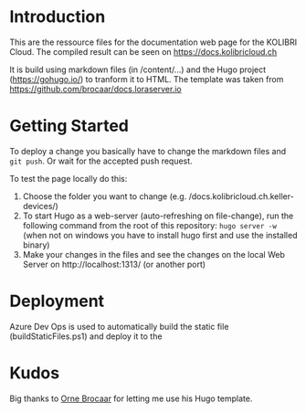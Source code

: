 # Introduction 
This are the ressource files for the documentation web page for the KOLIBRI Cloud. The compiled result can be seen on https://docs.kolibricloud.ch

It is build using markdown files (in /content/...) and the Hugo project (https://gohugo.io/) to tranform it to HTML.
The template was taken from https://github.com/brocaar/docs.loraserver.io

# Getting Started
To deploy a change you basically have to change the markdown files and ```git push```. Or wait for the accepted push request. 

To test the page locally do this:
1.	Choose the folder you want to change (e.g. /docs.kolibricloud.ch.keller-devices/)
2.	To start Hugo as a web-server (auto-refreshing on file-change), run the following command from the root of this repository: ```hugo server -w``` (when not on windows you have to install hugo first and use the installed binary)
3.	Make your changes in the files and see the changes on the local Web Server on http://localhost:1313/ (or another port)

# Deployment
Azure Dev Ops is used to automatically build the static file (buildStaticFiles.ps1) and deploy it to the 

# Kudos
Big thanks to [Orne Brocaar](https://github.com/brocaar) for letting me use his Hugo template.
